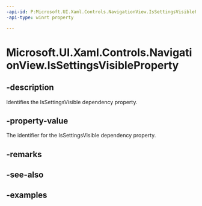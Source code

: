 ```yaml
---
-api-id: P:Microsoft.UI.Xaml.Controls.NavigationView.IsSettingsVisibleProperty
-api-type: winrt property

---
```

<!-- Property syntax.
public DependencyProperty IsSettingsVisibleProperty { get; }
-->

# Microsoft.UI.Xaml.Controls.NavigationView.IsSettingsVisibleProperty


## -description

Identifies the IsSettingsVisible dependency property.


## -property-value

The identifier for the IsSettingsVisible dependency property.


## -remarks


## -see-also


## -examples


